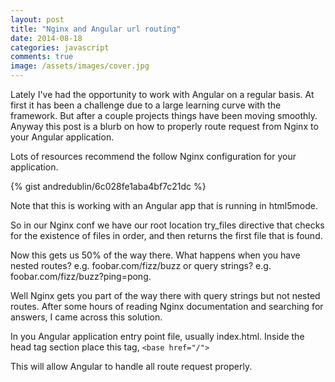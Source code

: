 ```yaml
---
layout: post
title: "Nginx and Angular url routing"
date: 2014-08-18
categories: javascript
comments: true
image: /assets/images/cover.jpg
---
```


Lately I've had the opportunity to work with Angular on a regular basis. At first it has been a challenge due to a large learning curve with the framework. But after a couple projects things have been moving smoothly. Anyway this post is a blurb on how to properly route request from Nginx to your Angular application.

Lots of resources recommend the follow Nginx configuration for your application.

{% gist andredublin/6c028fe1aba4bf7c21dc %}

Note that this is working with an Angular app that is running in html5mode.

So in our Nginx conf we have our root location try_files directive that checks for the existence of files in order, and then returns the first file that is found.

Now this gets us 50% of the way there. What happens when you have nested routes? e.g. foobar.com/fizz/buzz or query strings? e.g. foobar.com/fizz/buzz?ping=pong.

Well Nginx gets you part of the way there with query strings but not nested routes. After some hours of reading Nginx documentation and searching for answers, I came across this solution.

In you Angular application entry point file, usually index.html. Inside the head tag section place this tag, ```<base href="/">```

This will allow Angular to handle all route request properly.
